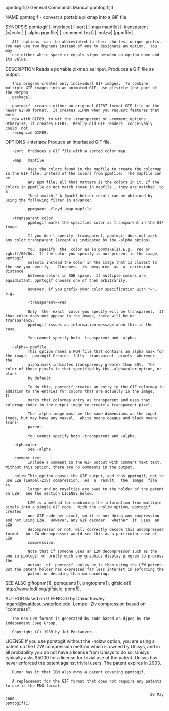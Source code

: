 ppmtogif(1)                                                   General Commands Manual                                                  ppmtogif(1)

NAME
       ppmtogif - convert a portable pixmap into a GIF file

SYNOPSIS
       ppmtogif [-interlace] [-sort] [-map mapfile]
       [-transparent [=]color] [-alpha pgmfile] [-comment text] [-nolzw]
       [ppmfile]

       All  options  can  be abbreviated to their shortest unique prefix.  You may use two hyphens instead of one to designate an option.  You may
       use either white space or equals signs between an option name and its value.

DESCRIPTION
       Reads a portable pixmap as input.  Produces a GIF file as output.

       This program creates only individual GIF images.  To combine multiple GIF images into an animated GIF, use gifsicle (not part of the Netpbm
       package).

       ppmtogif  creates either an original GIF87 format GIF file or the newer GIF89 format.  It creates GIF89 when you request features that were
       new with GIF89, to wit the -transparent or -comment options.  Otherwise, it creates GIF87.  Really old GIF readers  conceivably  could  not
       recognize GIF89.

OPTIONS
       -interlace
              Produce an interlaced GIF file.

       -sort  Produces a GIF file with a sorted color map.

       -map   mapfile

              Uses the colors found in the mapfile to create the colormap in the GIF file, instead of the colors from ppmfile.  The mapfile can be
              any ppm file; all that matters is the colors in it. If the colors in ppmfile do not match those in mapfile , they are matched  to  a
              "best match." A (much) better result can be obtained by using the following filter in advance:

              ppmquant -floyd -map mapfile

       -transparent color
              ppmtogif marks the specified color as transparent in the GIF image.

              If you don't specify -transparent, ppmtogif does not mark any color transparent (except as indicated by the -alpha option).

              You  specify  the  color as in ppmmake(1).E.g.  red or rgb:ff/00/0d.  If the color you specify is not present in the image, ppmtogif
              selects instead the color in the image that is closest to the one you specify.   Closeness  is  measured  as  a  cartesian  distance
              between colors in RGB space.  If multiple colors are equidistant, ppmtogif chooses one of them arbitrarily.

              However, if you prefix your color specification with "=", e.g.

              -transparent==red

              Only  the  exact  color you specify will be transparent.  If that color does not appear in the image, there will be no transparency.
              ppmtogif issues an information message when this is the case.

              You cannot specify both -transparent and -alpha.

       -alpha= pgmfile
              This option names a PGM file that contains an alpha mask for the image.  ppmtogif Creates  fully  transparent  pixels  wherever  the
              alpha mask indicates transparency greater than 50%.  The color of those pixels is that specified by the -alphacolor option, or black
              by default.

              To do this, ppmtogif creates an entry in the GIF colormap in addition to the entries for colors that are actually in the image.   It
              marks that colormap entry as transparent and uses that colormap index in the output image to create a transparent pixel.

              The  alpha image must be the same dimensions as the input image, but may have any maxval.  White means opaque and black means trans‐
              parent.

              You cannot specify both -transparent and -alpha.

       -alphacolor
              See -alpha.

       -comment text
              Include a comment in the GIF output with comment text text.  Without this option, there are no comments in the output.

       -nolzw This option causes the GIF output, and thus ppmtogif, not to use LZW (Lempel-Ziv) compression.  As  a  result,  the  image  file  is
              larger and no royalties are owed to the holder of the patent on LZW.  See the section LICENSE below.

              LZW is a method for combining the information from multiple pixels into a single GIF code.  With the -nolzw option, ppmtogif creates
              one GIF code per pixel, so it is not doing any compression and not using LZW.  However, any GIF decoder,  whether  it  uses  an  LZW
              decompressor or not, will correctly decode this uncompressed format.  An LZW decompressor would see this as a particular case of LZW
              compression.

              Note that if someone uses an LZW decompressor such as the one in ppmtogif or pretty much any graphics display program to process the
              output  of  ppmtogif -nolzw he is then using the LZW patent.  But the patent holder has expressed far less interest in enforcing the
              patent on decoding than on encoding.

SEE ALSO
       giftopnm(1), ppmquant(1), pngtopnm(1), gifsicle(1) <http://www.lcdf.org/gifsicle>, ppm(5).

AUTHOR
       Based on GIFENCOD by David Rowley <mgardi@watdcsu.waterloo.edu>.  Lempel-Ziv compression based on "compress".

       The non-LZW format is generated by code based on djpeg by the Independent Jpeg Group.

       Copyright (C) 1989 by Jef Poskanzer.

LICENSE
       If you use ppmtogif without the -nolzw option, you are using a patent on the LZW compression method which is owned by Unisys,  and  in  all
       probability  you  do  not  have  a  license from Unisys to do so.  Unisys typically asks $5000 for a license for trivial use of the patent.
       Unisys has never enforced the patent against trivial users.  The patent expires in 2003.

       Rumor has it that IBM also owns a patent covering ppmtogif.

       A replacement for the GIF format that does not require any patents to use is the PNG format.

                                                                    20 May 2000                                                        ppmtogif(1)
